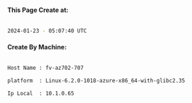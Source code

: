 
   
#### This Page Create at:

```bash

2024-01-23 - 05:07:40 UTC

```

#### Create By Machine:

```bash

Host Name : fv-az702-707

platform  : Linux-6.2.0-1018-azure-x86_64-with-glibc2.35

Ip Local  : 10.1.0.65

```

